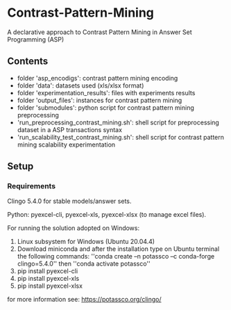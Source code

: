 # Contrast-Pattern-Mining
A declarative approach to Contrast Pattern Mining in Answer Set Programming (ASP)

## Contents
- folder 'asp_encodigs': contrast pattern mining encoding
- folder 'data': datasets used (xls/xlsx format)
- folder 'experimentation_results': files with experiments results
- folder 'output_files': instances for contrast pattern mining
- folder 'submodules': python script for contrast pattern mining preprocessing
- 'run_preprocessing_contrast_mining.sh': shell script for preprocessing dataset in a ASP transactions syntax
- 'run_scalability_test_contrast_mining.sh': shell script for contrast pattern mining scalability experimentation

## Setup

### Requirements 
Clingo 5.4.0 for stable models/answer sets.

Python:
pyexcel-cli, pyexcel-xls, pyexcel-xlsx (to manage excel files).

For running the solution adopted on Windows:
1. Linux subsystem for Windows (Ubuntu 20.04.4) 
2. Download miniconda and after the installation type on Ubuntu terminal the following commands:
''conda create –n potassco –c conda-forge clingo=5.4.0'' then
''conda activate potassco''
3. pip install pyexcel-cli
4. pip install pyexcel-xls
5. pip install pyexcel-xlsx

for more information see: https://potassco.org/clingo/

